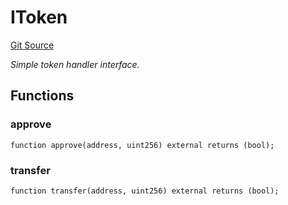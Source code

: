 # IToken
[Git Source](https://github.com/NaniDAO/ie/blob/6ef68a2b1b107d6bd41812722498a697873f8c87/src/IE.sol)

*Simple token handler interface.*


## Functions
### approve


```solidity
function approve(address, uint256) external returns (bool);
```

### transfer


```solidity
function transfer(address, uint256) external returns (bool);
```

